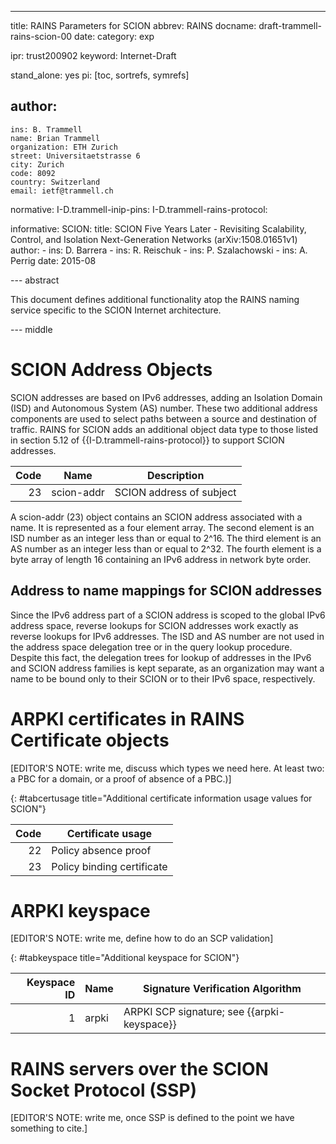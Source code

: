 ---
title: RAINS Parameters for SCION
abbrev: RAINS
docname: draft-trammell-rains-scion-00
date: 
category: exp

ipr: trust200902
keyword: Internet-Draft

stand_alone: yes
pi: [toc, sortrefs, symrefs]

author:
 -
    ins: B. Trammell
    name: Brian Trammell
    organization: ETH Zurich
    street: Universitaetstrasse 6
    city: Zurich
    code: 8092
    country: Switzerland
    email: ietf@trammell.ch

normative:
    I-D.trammell-inip-pins:
    I-D.trammell-rains-protocol:

informative:
    SCION:
      title: SCION Five Years Later - Revisiting Scalability, Control, and Isolation Next-Generation Networks (arXiv:1508.01651v1)
      author: 
        -
          ins: D. Barrera 
        - 
          ins: R. Reischuk
        - 
          ins: P. Szalachowski
        - 
          ins: A. Perrig
      date: 2015-08


--- abstract

This document defines additional functionality atop the RAINS naming service
specific to the SCION Internet architecture.

--- middle


# SCION Address Objects

SCION addresses are based on IPv6 addresses, adding an Isolation Domain (ISD)
and Autonomous System (AS) number. These two additional address components are
used to select paths between a source and destination of traffic. RAINS for
SCION adds an additional object data type to those listed in section 5.12 of
{{I-D.trammell-rains-protocol}} to support SCION addresses.

| Code  | Name         | Description                             |
|------:|--------------|-----------------------------------------|
| 23    | scion-addr   | SCION address of subject                |

A scion-addr (23) object contains an SCION address associated with a name.  It
is represented as a four element array.  The second element is an ISD number as
an integer less than or equal to 2^16. The third element is an AS number as an
integer less than or equal to 2^32. The fourth element is a byte array of length
16 containing an IPv6 address in network byte order.

 ## Address to name mappings for SCION addresses

Since the IPv6 address part of a SCION address is scoped to the global IPv6
address space, reverse lookups for SCION addresses work exactly as reverse
lookups for IPv6 addresses. The ISD and AS number are not used in the address
space delegation tree or in the query lookup procedure. Despite this fact, the
delegation trees for lookup of addresses in the IPv6 and SCION address families
is kept separate, as an organization may want a name to be bound only to their
SCION or to their IPv6 space, respectively.

# ARPKI certificates in RAINS Certificate objects

[EDITOR'S NOTE: write me, discuss which types we need here. At least two: a PBC for a domain, or a proof of absence of a PBC.)]

{: #tabcertusage title="Additional certificate information usage values for SCION"}

| Code | Certificate usage          |
|-----:|----------------------------|
|   22 | Policy absence proof       |
|   23 | Policy binding certificate |



# ARPKI keyspace

[EDITOR'S NOTE: write me, define how to do an SCP validation]

{: #tabkeyspace title="Additional keyspace for SCION"}

| Keyspace ID | Name  | Signature Verification Algorithm                 |
|------------:|-------|--------------------------------------------------|
| 1           | arpki | ARPKI SCP signature; see {{arpki-keyspace}}      |


# RAINS servers over the SCION Socket Protocol (SSP)

[EDITOR'S NOTE: write me, once SSP is defined to the point we have something to cite.]